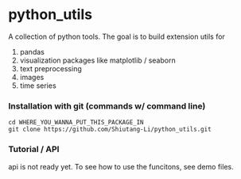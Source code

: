 # python_utils
A collection of python tools. The goal is to build extension utils for  

1. pandas  
2. visualization packages like matplotlib / seaborn
3. text preprocessing  
4. images  
5. time series  

### Installation with git (commands w/ command line)

```
cd WHERE_YOU_WANNA_PUT_THIS_PACKAGE_IN 
git clone https://github.com/Shiutang-Li/python_utils.git
```

### Tutorial / API

api is not ready yet. To see how to use the funcitons, see demo files.
